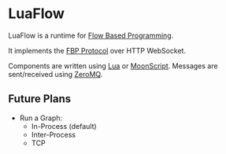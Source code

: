 # LuaFlow

LuaFlow is a runtime for [Flow Based Programming](https://en.wikipedia.org/wiki/Flow-based_programming).

It implements the [FBP Protocol](http://flowbased.github.io/fbp-protocol/) over HTTP WebSocket.

Components are written using [Lua](https://lua.org) or [MoonScript](https://moonscript.org). Messages are sent/received using [ZeroMQ](https://zeromq.org).

## Future Plans

- Run a Graph:
  - In-Process (default)
  - Inter-Process
  - TCP
